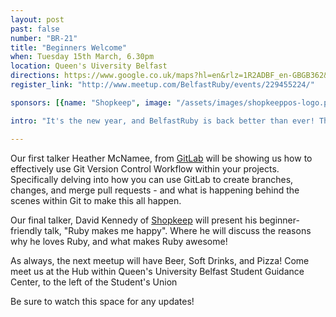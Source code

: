 ```yaml
---
layout: post
past: false
number: "BR-21"
title: "Beginners Welcome"
when: Tuesday 15th March, 6.30pm
location: Queen's Uiversity Belfast
directions: https://www.google.co.uk/maps?hl=en&rlz=1R2ADBF_en-GBGB362&um=1&ie=UTF-8&q=student+guidance+centre&fb=1&gl=uk&hq=student+guidance+centre&hnear=0x4860fffdd7d08a3b:0x2e57162cefc7c531,Belfast&cid=5214376252065736888
register_link: "http://www.meetup.com/BelfastRuby/events/229455224/"

sponsors: [{name: "Shopkeep", image: "/assets/images/shopkeeppos-logo.png", link: "http://shopkeep.com"}, {name: "GitLab", image: "/assets/images/gitlab-logo.svg", link: "https://about.gitlab.com/"}, {name: "Four Star Pizza", image: "/assets/images/fourstarpizza-logo.png", link: "http://www.fourstarpizza.co.uk/"}]

intro: "It's the new year, and BelfastRuby is back better than ever! The March 2016 meetup has two great beginner-friendly talks lined up. Be sure to not miss out!"

---
```


Our first talker Heather McNamee, from [GitLab](https://about.gitlab.com/) will be showing us how to effectively use Git Version Control Workflow within your projects. Specifically delving into how you can use GitLab to create branches, changes, and merge pull requests - and what is happening behind the scenes within Git to make this all happen.

Our final talker, David Kennedy of [Shopkeep](http://www.shopkeep.com/) will present his beginner-friendly talk, "Ruby makes me happy". Where he will discuss the reasons why he loves Ruby, and what makes Ruby awesome!

As always, the next meetup will have Beer, Soft Drinks, and Pizza! Come meet us at the Hub within Queen's University Belfast Student Guidance Center, to the left of the Student's Union

Be sure to watch this space for any updates!